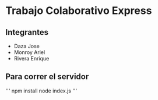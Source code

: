 # Trabajo Colaborativo Express
## Integrantes

- Daza Jose
- Monroy Ariel
- Rivera Enrique

## Para correr el servidor

'''
npm install
node index.js
'''